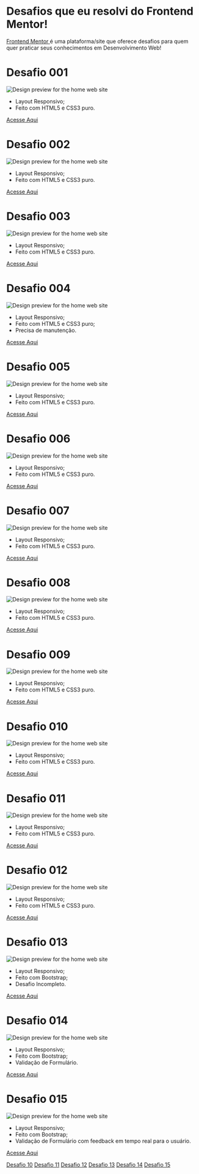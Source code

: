 # Desafios que eu resolvi do Frontend Mentor! 
<a href="https://www.frontendmentor.io/">Frontend Mentor </a> é uma plataforma/site que oferece desafios para quem quer praticar seus conhecimentos em Desenvolvimento Web! <br>

# Desafio 001
![Design preview for the home web site](./design/1.jpg)
<ul>
 <li>Layout Responsivo;</li>
 <li>Feito com HTML5 e CSS3 puro.</li>
</ul>
<a href="https://jaojogadez.github.io/frontend-mentor/Desafio%20001/" target="_blank">Acesse Aqui</a>

# Desafio 002
![Design preview for the home web site](./design/2.jpg)
<ul>
 <li>Layout Responsivo;</li>
 <li>Feito com HTML5 e CSS3 puro.</li>
</ul>
<a href="https://jaojogadez.github.io/frontend-mentor/Desafio%20002/" target="_blank">Acesse Aqui</a>


# Desafio 003
![Design preview for the home web site](./design/3.jpg)
<ul>
 <li>Layout Responsivo;</li>
 <li>Feito com HTML5 e CSS3 puro.</li>
</ul>
<a href="https://jaojogadez.github.io/frontend-mentor/Desafio%20003/" target="_blank">Acesse Aqui</a>


# Desafio 004
![Design preview for the home web site](./design/4.jpg)
<ul>
 <li>Layout Responsivo;</li>
 <li>Feito com HTML5 e CSS3 puro;</li>
 <li>Precisa de manutenção.</li>
</ul>
<a href="https://jaojogadez.github.io/frontend-mentor/Desafio%20004/" target="_blank">Acesse Aqui</a>

# Desafio 005
![Design preview for the home web site](./design/5.jpg)
<ul>
 <li>Layout Responsivo;</li>
 <li>Feito com HTML5 e CSS3 puro.</li>
</ul>
<a href="https://jaojogadez.github.io/frontend-mentor/Desafio%20005/" target="_blank">Acesse Aqui</a>

# Desafio 006
![Design preview for the home web site](./design/6.jpg)
<ul>
 <li>Layout Responsivo;</li>
 <li>Feito com HTML5 e CSS3 puro.</li>
</ul>
<a href="https://jaojogadez.github.io/frontend-mentor/Desafio%20006/" target="_blank">Acesse Aqui</a>

# Desafio 007
![Design preview for the home web site](./design/7.jpg)
<ul>
 <li>Layout Responsivo;</li>
 <li>Feito com HTML5 e CSS3 puro.</li>
</ul>
<a href="https://jaojogadez.github.io/frontend-mentor/Desafio%20007/" target="_blank">Acesse Aqui</a>

 # Desafio 008
![Design preview for the home web site](./design/8.jpg)
<ul>
 <li>Layout Responsivo;</li>
 <li>Feito com HTML5 e CSS3 puro.</li>
</ul>
<a href="https://jaojogadez.github.io/frontend-mentor/Desafio%20008/" target="_blank">Acesse Aqui</a>

# Desafio 009
![Design preview for the home web site](./design/9.jpg)
<ul>
 <li>Layout Responsivo;</li>
 <li>Feito com HTML5 e CSS3 puro.</li>
</ul>
<a href="https://jaojogadez.github.io/frontend-mentor/Desafio%20009/" target="_blank">Acesse Aqui</a>

# Desafio 010
![Design preview for the home web site](./design/10.jpg)
<ul>
 <li>Layout Responsivo;</li>
 <li>Feito com HTML5 e CSS3 puro.</li>
</ul>
<a href="https://jaojogadez.github.io/frontend-mentor/Desafio%20010/" target="_blank">Acesse Aqui</a>

# Desafio 011
![Design preview for the home web site](./design/11.jpg)
<ul>
 <li>Layout Responsivo;</li>
 <li>Feito com HTML5 e CSS3 puro.</li>
</ul>
<a href="https://jaojogadez.github.io/frontend-mentor/Desafio%20011/" target="_blank">Acesse Aqui</a>

# Desafio 012
![Design preview for the home web site](./design/12.jpg)
<ul>
 <li>Layout Responsivo;</li>
 <li>Feito com HTML5 e CSS3 puro.</li>
</ul>
<a href="https://jaojogadez.github.io/frontend-mentor/Desafio%20012/" target="_blank">Acesse Aqui</a>

# Desafio 013
![Design preview for the home web site](./design/13.jpg)
<ul>
 <li>Layout Responsivo;</li>
 <li>Feito com Bootstrap;</li>
 <li>Desafio Incompleto.</li>
</ul>
<a href="https://jaojogadez.github.io/frontend-mentor/Desafio%20013/" target="_blank">Acesse Aqui</a>

# Desafio 014
![Design preview for the home web site](./design/14.jpg)
<ul>
 <li>Layout Responsivo;</li>
 <li>Feito com Bootstrap;</li>
 <li>Validação de Formulário.</li>
</ul>
<a href="https://jaojogadez.github.io/frontend-mentor/Desafio%20014/" target="_blank">Acesse Aqui</a>

# Desafio 015
![Design preview for the home web site](./design/15.jpg)
<ul>
 <li>Layout Responsivo;</li>
 <li>Feito com Bootstrap;</li>
 <li>Validação de Formulário com feedback em tempo real para o usuário.</li>
</ul>
<a href="https://jaojogadez.github.io/frontend-mentor/Desafio%20015/" target="_blank">Acesse Aqui</a>

 <a href="https://jaojogadez.github.io/frontend-mentor/Desafio%20010/index.html" target="_blank">Desafio 10</a>
 <a href="https://jaojogadez.github.io/frontend-mentor/Desafio%20011/index.html" target="_blank">Desafio 11</a>
 <a href="https://jaojogadez.github.io/frontend-mentor/Desafio%20012/index.html" target="_blank">Desafio 12</a>
 <a href="https://jaojogadez.github.io/frontend-mentor/Desafio%20013/" target="_blank">Desafio 13</a>
 <a href="https://jaojogadez.github.io/frontend-mentor/Desafio%20014/" target="_blank">Desafio 14</a>
 <a href="https://jaojogadez.github.io/frontend-mentor/Desafio%20015/" target="_blank">Desafio 15</a>
